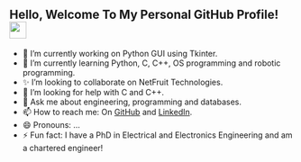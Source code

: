 <!--## Hello, Welcome To My Personal GitHub Profile! 👋-->

<div id="header">
  <h2>
    Hello, Welcome To My Personal GitHub Profile!
    <img src="https://media.giphy.com/media/hvRJCLFzcasrR4ia7z/giphy.gif" width="30px"/>
</div> 

- 🔭 I’m currently working on Python GUI using Tkinter.
- 🌱 I’m currently learning Python, C, C++, OS programming and robotic programming.
- ✨ I’m looking to collaborate on NetFruit Technologies.
- 🤔 I’m looking for help with C and C++.
- 💬 Ask me about engineering, programming and databases.
- 📫 How to reach me: On [GitHub](https://github.com/ATSqueak) and [LinkedIn](https://www.linkedin.com/in/arif-taha/).
- 😄 Pronouns: ...
- ⚡ Fun fact: I have a PhD in Electrical and Electronics Engineering and am a chartered engineer!

<!---
ATSqueak/ATSqueak is a ✨ special ✨ repository because its `README.md` (this file) appears on your GitHub profile.
You can click the Preview link to take a look at your changes.
--->
